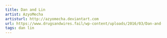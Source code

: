```yaml
---
title: Dan and Lin
artist: AzyoMecha
artisturl: http://azyomecha.deviantart.com
url: https://www.drugsandwires.fail/wp-content/uploads/2016/03/Dan-and-Lin-by-AzyoMecha.jpg
tags: dan lin
---
```

